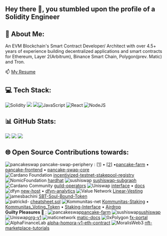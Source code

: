 ## Hey there 👋, you stumbled upon the profile of a Solidity Engineer ## 

## 💫 About Me:
An EVM Blockchain's Smart Contract Developer/ Architect  with over 4.5+ years of experience building decentralized applications and smart contracts for Ethereum, Layer 2(Arbitrum), Binance Smart Chain, Polygon(prev. Matic) and Tron.

📫 [My Resume](https://drive.google.com/file/d/1woF-qvvBaGi4o6AUg1ShS98mLABgPudg/view?usp=share_link)

## 💻 Tech Stack:
![Solidity](https://img.shields.io/badge/Solidity-%23363636.svg?style=for-the-badge&logo=solidity&logoColor=white) <img src="https://img.shields.io/badge/Hardhat-ffff00?style=for-the-badge&logo=truffle&logoColor=white" />
<img src="https://img.shields.io/badge/Truffle-623CE4?style=for-the-badge&logo=truffle&logoColor=white" />![JavaScript](https://img.shields.io/badge/javascript-%23323330.svg?style=for-the-badge&logo=javascript&logoColor=%23F7DF1E) ![React](https://img.shields.io/badge/react-%2320232a.svg?style=for-the-badge&logo=react&logoColor=%2361DAFB) ![NodeJS](https://img.shields.io/badge/node.js-6DA55F?style=for-the-badge&logo=node.js&logoColor=white)
</br>

## 📊 GitHub Stats:
![](https://github-readme-stats.vercel.app/api?username=Akkii4&theme=onedark&hide_border=false&include_all_commits=false&count_private=true)
![](https://github-readme-stats.vercel.app/api/top-langs/?username=Akkii4&theme=onedark&hide_border=false&include_all_commits=false&count_private=true&layout=compact)
![](https://github-readme-streak-stats.herokuapp.com/?user=Akkii4&theme=onedark&hide_border=false)
<br/>
<!-- ![](https://github-profile-trophy.vercel.app/?username=Akkii4&theme=onedark&no-frame=false&no-bg=false&margin-w=4) -->

<!-- ## 🔝 Top Contributed Repo
![](https://github-contributor-stats.vercel.app/api?username=Akkii4&limit=5&theme=onedark&combine_all_yearly_contributions=true)
 -->
## 🌐 Open Source Contributions towards:
![pancakeswap](https://avatars.githubusercontent.com/u/71247426?s=40&v=4)
   pancake-swap-periphery : [[1]](https://github.com/pancakeswap/pancake-swap-periphery/pull/8) • [[2]](https://github.com/pancakeswap/pancake-swap-periphery/pull/10) •[pancake-farm](https://github.com/pancakeswap/pancake-farm/pull/21)
  • [pancake-frontend](https://github.com/pancakeswap/pancake-frontend/pull/1163) • [pancake-swap-core](https://github.com/pancakeswap/pancake-swap-core/pull/20)<br/>
![Cardano Foundation](https://avatars.githubusercontent.com/u/37078161?s=40&v=4)
  [incentivized-testnet-stakepool-registry](https://github.com/cardano-foundation/incentivized-testnet-stakepool-registry/commits?author=Akkii4&since=2020-04-27&until=2020-04-28)
![NomicFoundation](https://avatars.githubusercontent.com/u/38917137?s=40&v=4)
  [hardhat](https://github.com/NomicFoundation/hardhat/pull/1527)
![sushiswap](https://avatars.githubusercontent.com/u/72222929?s=40&v=4)
  [sushiswap-subgraph](https://github.com/sushiswap/sushiswap-subgraph/pull/57)
![Cardano Community](https://avatars.githubusercontent.com/u/59729625?s=40&v=4)
  [guild-operators](https://github.com/cardano-community/guild-operators/issues/420)
![Uniswap](https://avatars.githubusercontent.com/u/36115574?s=40&v=4)
  [interface](https://github.com/Uniswap/interface/pull/4186) • [docs](https://github.com/Uniswap/docs/pull/594) <br/>
![dfyn](https://avatars.githubusercontent.com/u/72025535?s=40&v=4)
  [new-host](https://github.com/dfyn/new-host/pull/14) • [dfyn-analytics](https://github.com/dfyn/dfyn-analytics/pull/2)
![Value Network](https://s2.coinmarketcap.com/static/img/coins/64x64/9230.png)
  [Linear-Vesting](https://github.com/valuenetworklive2021/Linear-Vesting/commits?author=Akkii4&since=2020-11-30&until=2020-12-31)
  ![jamesbachini](https://avatars.githubusercontent.com/u/20736739?s=40&v=4)
  [SBT-Soul-Bound-Token](https://github.com/jamesbachini/Solidity-SBT-Soul-Bound-Token/pull/2#issuecomment-1548133418)<br/>
    ![patrickd-](https://avatars.githubusercontent.com/u/2522448?s=40&v=4)
  [cheatsheet.sol](https://github.com/patrickd-/cheatsheet.sol/pull/1)
![Kommunitas-net](https://avatars.githubusercontent.com/u/72222929?s=40&v=4)
  [Kommunitas-Staking](https://github.com/Kommunitas-net/Kommunitas-Staking/commits?author=Akkii4&since=2021-06-30&until=2021-08-31Kommunitas-Staking) • [Kommunitas_Voting_Token](https://github.com/Kommunitas-net/Kommunitas_Voting_Token/commits?author=Akkii4&since=2021-06-30&until=2021-07-31) • [Staking-Interface](https://github.com/Kommunitas-net/Staking-Interface/commits?author=Akkii4&since=2021-06-30&until=2021-08-31Staking-Interface) • [Airdrop](https://github.com/Kommunitas-net/Airdrop/commits?author=Akkii4&since=2021-07-31&until=2021-08-31)<br/>
**Guilty Pleasures 🤭** : ![pancakeswap](https://avatars.githubusercontent.com/u/71247426?s=40&v=4)[pancake-farm](https://github.com/pancakeswap/pancake-farm/pull/26) ![sushiswap](https://avatars.githubusercontent.com/u/72222929?s=40&v=4)[sushiswap](https://github.com/sushiswap/sushiswap/pull/24) ![Uniswap](https://avatars.githubusercontent.com/u/36115574?s=40&v=4)[org-v1](https://github.com/Uniswap/org-v1/pull/123) ![maticnetwork](https://avatars.githubusercontent.com/u/30753617?s=40&v=4)
  [matic-docs](https://github.com/maticnetwork/matic-docs/pull/423) ![0xPolygon](https://avatars.githubusercontent.com/u/66309068?s=40&v=4)
  [fx-portal](https://github.com/0xPolygon/fx-portal/pull/7/commits) ![AlphaFinanceLab](https://avatars.githubusercontent.com/u/69663020?s=40&v=4)
  [alpha-homora-v1-eth-contract](https://github.com/AlphaFinanceLab/alpha-homora-v1-eth-contract/pull/18) ![MoralisWeb3](https://avatars.githubusercontent.com/u/80474746?s=40&v=4)
[nft-marketplace-tutorials](https://github.com/MoralisWeb3/youtube-tutorials/pull/48)

